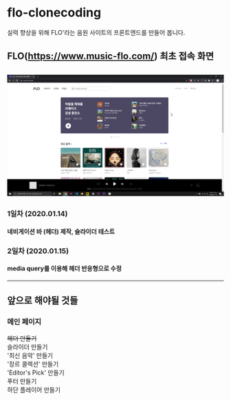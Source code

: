 # flo-clonecoding

실력 향상을 위해 FLO'라는 음원 사이트의 프론트엔드를 만들어 봅니다.

## FLO(https://www.music-flo.com/) 최초 접속 화면
![flo](./screenshots/flo.png)
---
### 1일차 (2020.01.14)  
#### 네비게이션 바 (헤더) 제작, 슬라이더 테스트


### 2일차 (2020.01.15)  
#### media query를 이용해 헤더 반응형으로 수정

---

## 앞으로 해야될 것들


### 메인 페이지  
~~헤더 만들기~~  
슬라이더 만들기  
'최신 음악' 만들기  
'장르 콜렉션' 만들기  
'Editor's Pick' 만들기  
푸터 만들기  
하단 플레이어 만들기
